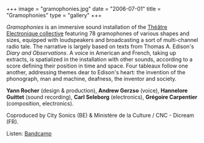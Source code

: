 +++
image = "gramophonies.jpg"
date = "2006-07-01"
title = "Gramophonies"
type = "gallery"
+++

*Gramophonies* is an immersive sound installation of the [Théâtre Electronique collective](https://www.yannrocher.org/soundart) featuring 78 gramophones of various shapes and sizes, equipped with loudspeakers and broadcasting a sort of multi-channel radio tale. The narrative is largely based on texts from Thomas A. Edison's *Diary and Observations*. A voice in American and French, taking up extracts, is spatialized in the installation with other sounds, according to a score defining their position in time and space. Four tableaux follow one another, addressing themes dear to Edison's heart: the invention of the phonograph, man and machine, deafness, the inventor and society.

**Yann Rocher** (design & production), **Andrew Gerzso** (voice), **Hannelore Guittet** (sound recording), **Carl Seleborg** (electronics), **Grégoire Carpentier** (composition, electronics).

Coproduced by City Sonics (BE) & Ministère de la Culture / CNC - Dicream (FR).

Listen: [Bandcamp](https://grgrcrpntr.bandcamp.com/album/gramophonies)